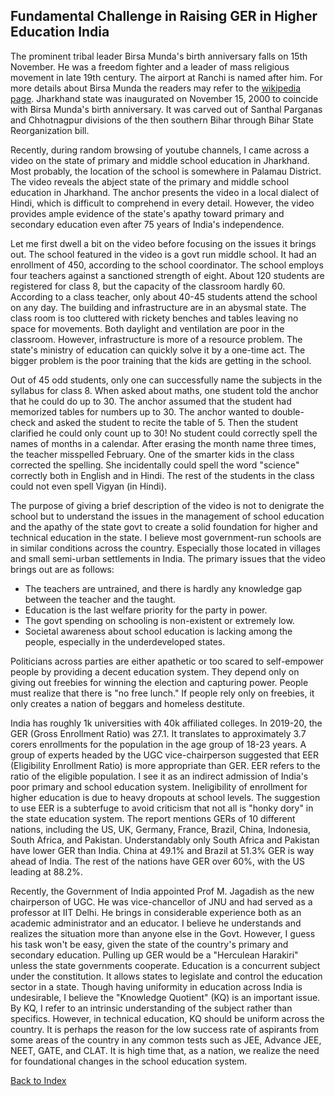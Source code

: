 ## Fundamental Challenge in Raising GER in Higher Education India 

The prominent tribal leader Birsa Munda's birth anniversary falls on 15th November. He was a freedom fighter and a leader of mass religious 
movement in late 19th century. The airport at Ranchi is named after him. For more details about Birsa Munda the readers may refer to the 
[wikipedia page](https://en.wikipedia.org/wiki/Birsa_Munda). Jharkhand state was inaugurated on November 15, 2000 
to coincide with Birsa Munda's birth anniversary. It was carved out of Santhal Parganas and Chhotnagpur divisions of the then southern Bihar 
through Bihar State Reorganization bill. 


Recently, during random browsing of youtube channels,  I came across a video on the state of primary and middle school education in Jharkhand. Most
probably, the location of the school is somewhere in Palamau District. The video reveals the abject state of the primary and middle school education in Jharkhand. 
The anchor presents the video in a local dialect of Hindi, which is difficult to comprehend in every detail. However, the video provides ample evidence of
the state's apathy toward primary and secondary education even after 75 years of India's independence.


Let me first dwell a bit on the video before focusing on the issues it brings out. The school featured in the 
video is a govt run middle school. It had an enrollment of 450, according to the school coordinator. The school employs 
four teachers against a sanctioned strength of eight. About 120 students are registered for class 8, but the capacity of the classroom
hardly 60. According to a class teacher, only about 40-45 students attend the school on any day. The building and infrastructure are in an
abysmal state. The class room is too cluttered with rickety benches and tables leaving no space for movements. Both daylight and 
ventilation are poor in the classroom. However, infrastructure is more of a resource problem. The state's ministry of education can quickly solve 
it by a one-time act. The bigger problem is the poor training that the kids are getting in the school.

Out of 45 odd students, only one can successfully name the subjects in the syllabus for class 8. When asked about maths, 
one student told the anchor that he could do up to 30. The anchor assumed that the student had memorized tables for numbers 
up to 30. The anchor wanted to double-check and asked the student to recite the table of 5. Then the student clarified he 
could only count up to 30! No student could correctly spell the names of months in a calendar. After erasing the month name 
three times, the teacher misspelled February. One of the smarter kids in the class corrected the spelling. She
incidentally could spell the word "science" correctly both in English and in Hindi. The rest of the students in the class could not even spell Vigyan (in Hindi).

The purpose of giving a brief description of the video is not to denigrate the school but 
to understand the issues in the management of school education and the apathy of the state govt to create a solid foundation 
for higher and technical education in the state. I believe most government-run schools are in similar 
conditions across the country. Especially those located in villages and small semi-urban settlements in India. The primary issues that the 
video brings out are as follows:

- The teachers are untrained, and there is hardly any knowledge gap between the teacher and the taught.
- Education is the last welfare priority for the party in power.
- The govt spending on schooling is non-existent or extremely low.
- Societal awareness about school education is lacking among the people, especially in the underdeveloped states.

Politicians across parties are either apathetic or too scared to self-empower people by providing a decent education system.
They depend only on giving out freebies for winning the election and capturing power. People must realize that there is "no free lunch." 
If people rely only on freebies, it only creates a nation of beggars and homeless destitute. 

India has roughly 1k universities with 40k affiliated colleges. In 2019-20, the GER (Gross Enrollment Ratio) was 27.1. It 
translates to approximately 3.7 corers enrollments for the population in the age group of 18-23 years. A group of 
experts headed by the UGC vice-chairperson suggested that EER (Eligibility Enrollment Ratio) is more appropriate 
than GER. EER refers to the ratio of the eligible population. I see it as an indirect admission of India's poor primary
and school education system. Ineligibility of enrollment for higher education is due to heavy dropouts at school levels.
The suggestion to use EER is a subterfuge to avoid criticism that not all is "honky dory" in the state education system. The 
report mentions GERs of 10 different nations, including the US, UK, Germany, France, Brazil, China, Indonesia, South Africa, 
and Pakistan. Understandably only South Africa and Pakistan have lower GER than India. China at 49.1% and Brazil at 51.3% 
GER is way ahead of India. The rest of the nations have GER over 60%, with the US leading at 88.2%.

Recently, the Government of India appointed Prof M. Jagadish as the new chairperson of UGC. He was vice-chancellor of JNU and had served as a professor at IIT 
Delhi. He brings in considerable experience both as an academic administrator and an educator. I believe he understands and 
realizes the situation more than anyone else in the Govt. However, I guess his task won't be easy, given the state of the country's 
primary and secondary education. Pulling up GER would be a "Herculean Harakiri" unless the state governments cooperate. Education 
is a concurrent subject under the constitution. It allows states to legislate and control the education sector in a state. Though 
having uniformity in education across India is undesirable, I believe the "Knowledge Quotient" (KQ) is an important issue. 
By KQ, I refer to an intrinsic understanding of the subject rather than specifics. However, in technical education, KQ 
should be uniform across the country. It is perhaps the reason for the low success rate of aspirants from some areas of the country in any 
common tests such as JEE, Advance JEE, NEET, GATE, and CLAT. It is high time that, as a nation, we realize the need for  foundational changes in the 
school education system. 


[Back to Index](../index.md)
